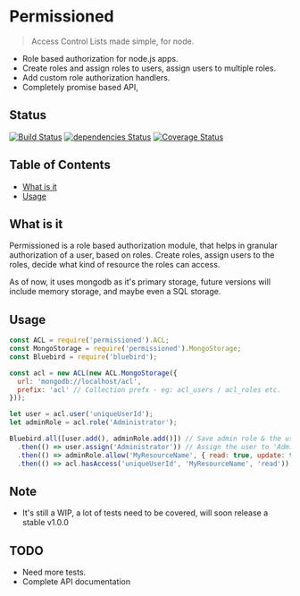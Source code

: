 # Permissioned

> Access Control Lists made simple, for node.

* Role based authorization for node.js apps.
* Create roles and assign roles to users, assign users to multiple roles.
* Add custom role authorization handlers.
* Completely promise based API,

## Status 

[![Build Status](https://travis-ci.org/peek4y/permissioned.svg?branch=master)](https://travis-ci.org/peek4y/permissioned) 
[![dependencies Status](https://david-dm.org/peek4y/permissioned/status.svg)](https://david-dm.org/peek4y/permissioned)
[![Coverage Status](https://coveralls.io/repos/github/peek4y/permissioned/badge.svg?branch=master)](https://coveralls.io/github/peek4y/permissioned?branch=master)

## Table of Contents

* [What is it](#what-is-it)
* [Usage](#usage)

## What is it

Permissioned is a role based authorization module, that helps in granular authorization of a user, based on roles.
Create roles, assign users to the roles, decide what kind of resource the roles can access.

As of now, it uses mongodb as it's primary storage, future versions will include memory storage, and maybe even a SQL storage.


## Usage

```javascript
const ACL = require('permissioned').ACL;
const MongoStorage = require('permissioned').MongoStorage;
const Bluebird = require('bluebird');

const acl = new ACL(new ACL.MongoStorage({
  url: 'mongodb://localhost/acl',
  prefix: 'acl' // Collection prefx - eg: acl_users / acl_roles etc.
}));

let user = acl.user('uniqueUserId');
let adminRole = acl.role('Administrator');

Bluebird.all([user.add(), adminRole.add()]) // Save admin role & the user
  .then(() => user.assign('Administrator')) // Assign the user to 'Administrator' role.
  .then(() => adminRole.allow('MyResourceName', { read: true, update: true })) // Allow read / update access for the 'MyResourceName' resource
  .then(() => acl.hasAccess('uniqueUserId', 'MyResourceName', 'read')) // Check if the 'uniqueUserId' has read access for the resource name 'MyResourceName'
```

## Note

* It's still a WIP, a lot of tests need to be covered, will soon release a stable v1.0.0

## TODO

- Need more tests.
- Complete API documentation
